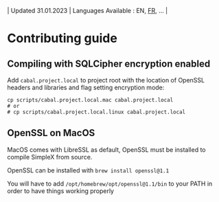| Updated 31.01.2023 | Languages Available : EN, [FR](/docs/lang/fr-fr/CONTRIBUTING_fr.md), ... |
# Contributing guide

## Compiling with SQLCipher encryption enabled

Add `cabal.project.local` to project root with the location of OpenSSL headers and libraries and flag setting encryption mode:

```
cp scripts/cabal.project.local.mac cabal.project.local
# or
# cp scripts/cabal.project.local.linux cabal.project.local
```

## OpenSSL on MacOS

MacOS comes with LibreSSL as default, OpenSSL must be installed to compile SimpleX from source.

OpenSSL can be installed with `brew install openssl@1.1`

You will have to add `/opt/homebrew/opt/openssl@1.1/bin` to your PATH in order to have things working properly
